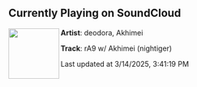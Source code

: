 ## Currently Playing on SoundCloud

[<img align="left" width="100" src="https://i1.sndcdn.com/artworks-30kxLSMqFRpv2TFF-SOoplA-t500x500.jpg">](https://soundcloud.com/deodor/ra9?in=saxurn/sets/mid-state-liminal)

**Artist**: deodora, Akhimei 

**Track**: rA9 w/ Akhimei (nightiger)

Last updated at 3/14/2025, 3:41:19 PM
